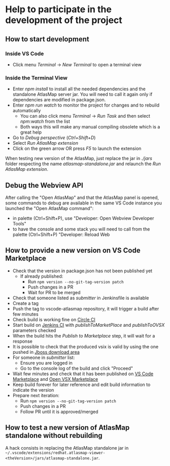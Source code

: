 # Help to participate in the development of the project

## How to start development

### Inside VS Code

* Click menu *Terminal* -> *New Terminal* to open a terminal view

### Inside the Terminal View

* Enter *npm install* to install all the needed dependencies and the standalone AtlasMap server jar. You will need to call it again only if dependencies are modified in package.json.
* Enter *npm run watch* to monitor the project for changes and to rebuild automatically
  * You can also click menu *Terminal* -> *Run Task* and then select *npm:watch* from the list
  * Both ways this will make any manual compiling obsolete which is a great help
* Go to *Debug perspective* (*Ctrl+Shift+D*)
* Select *Run AtlasMap extension*
* Click on the green arrow OR press *F5* to launch the extension

When testing new version of the AtlasMap, just replace the jar in *./jars* folder respecting the name *atlasmap-standalone.jar* and relaunch the *Run AtlasMap extension*.

## Debug the Webview API

After calling the "Open AtlasMap" and that the AtlasMap panel is opened, some commands to debug are available in the same VS Code instance you launched the "Open AtlasMap command":

* in palette (Ctrl+Shift+P), use "Developer: Open Webview Developer Tools"
* to have the console and some stack you will need to call from the palette (Ctrl+Shift+P) "Developer: Reload Web

## How to provide a new version on VS Code Marketplace

* Check that the version in package.json has not been published yet
    * If already published:
        * Run `npm version --no-git-tag-version patch`
        * Push changes in a PR
        * Wait for PR to be merged
* Check that someone listed as _submitter_ in Jenkinsfile is available
* Create a tag
* Push the tag to vscode-atlasmap repository, it will trigger a build after few minutes
* Check build is working fine on [Circle CI](https://app.circleci.com/pipelines/github/jboss-fuse/vscode-atlasmap)
* Start build on [Jenkins CI](https://studio-jenkins-csb-codeready.apps.ocp4.prod.psi.redhat.com/job/Fuse/job/VSCode/job/vscode-atlasmap-release/) with _publishToMarketPlace_ and _publishToOVSX_ parameters checked
* When the build hits the _Publish to Marketplace_ step, it will wait for a response
* It is possible to check that the produced vsix is valid by using the one pushed in [Jboss download area](https://download.jboss.org/jbosstools/vscode/stable/vscode-atlasmap/)
* For someone in _submitter_ list:
  * Ensure you are logged in
  * Go to the console log of the build and click "Proceed"
* Wait few minutes and check that it has been published on [VS Code Marketplace](https://marketplace.visualstudio.com/items?itemName=redhat.atlasmap-viewer) and [Open VSX Marketplace](https://open-vsx.org/extension/redhat/atlasmap-viewer)
* Keep build forever for later reference and edit build information to indicate the version
* Prepare next iteration:
    * Run `npm version --no-git-tag-version patch`
    * Push changes in a PR
    * Follow PR until it is approved/merged

## How to test a new version of AtlasMap standalone without rebuilding

A hack consists in replacing the AtlasMap standalone jar in `~/.vscode/extensions/redhat.atlasmap-viewer-<theVersion>/jars/atlasmap-standalone.jar`.
